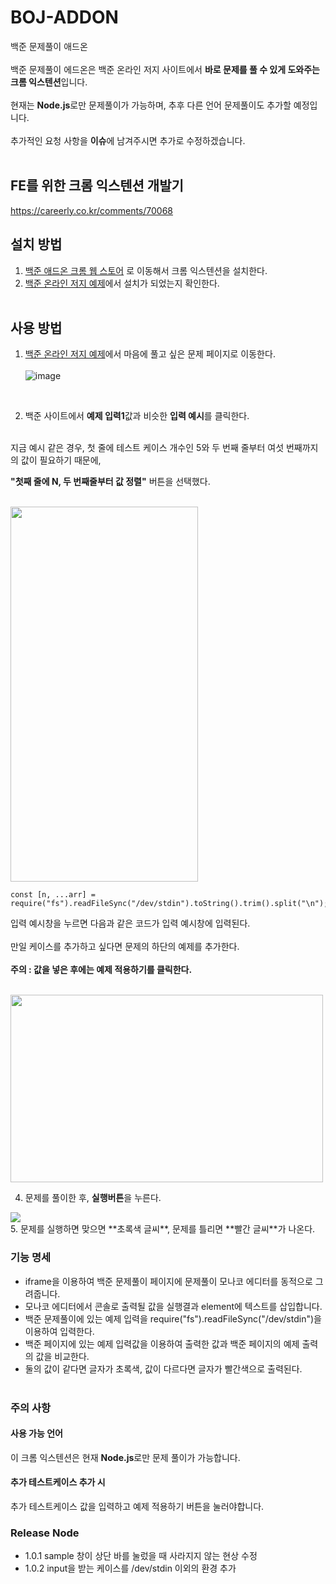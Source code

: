 # BOJ-ADDON
백준 문제풀이 애드온</br></br>
백준 문제풀이 에드온은 백준 온라인 저지 사이트에서 **바로 문제를 풀 수 있게 도와주는 크롬 익스텐션**입니다.</br></br>
현재는 **Node.js**로만 문제풀이가 가능하며, 추후 다른 언어 문제풀이도 추가할 예정입니다.</br></br>
추가적인 요청 사항을 **이슈**에 남겨주시면 추가로 수정하겠습니다. </br></br>

## FE를 위한 크롬 익스텐션 개발기
https://careerly.co.kr/comments/70068

## 설치 방법
1. [백준 애드온 크롬 웹 스토어](https://chrome.google.com/webstore/detail/boj-addon/okppngggdhclomfpdomgdpdndfgdljhb?hl=ko) 로 이동해서 크롬 익스텐션을 설치한다.</br>
2. [백준 온라인 저지 예제](https://www.acmicpc.net/problem/2557)에서 설치가 되었는지 확인한다.</br></br>

## 사용 방법
1. [백준 온라인 저지 예제](https://www.acmicpc.net/)에서 마음에 풀고 싶은 문제 페이지로 이동한다.</br></br>
![image](https://user-images.githubusercontent.com/18400730/197908145-63c0f559-4da0-4208-b089-9d58b12f0c6e.png)
</br>

2. 백준 사이트에서 **예제 입력1**값과 비슷한 **입력 예시**를 클릭한다.</br></br>

지금 예시 같은 경우, 첫 줄에 테스트 케이스 개수인 5와 두 번째 줄부터 여섯 번째까지의 값이 필요하기 때문에,</br>

**"첫째 줄에 N, 두 번째줄부터 값 정렬"** 버튼을 선택했다.</br></br> 


<img src="https://user-images.githubusercontent.com/18400730/197826418-f8a4e4ab-039d-43bd-8844-ea67614bff89.png"  width="300" height="600"/>


```
const [n, ...arr] = require("fs").readFileSync("/dev/stdin").toString().trim().split("\n");
```

입력 예시창을 누르면 다음과 같은 코드가 입력 예시창에 입력된다. </br></br>
만일 케이스를 추가하고 싶다면 문제의 하단의 예제를 추가한다.</br></br>
**주의 : 값을 넣은 후에는 예제 적용하기를 클릭한다.**</br></br>

<img src="https://user-images.githubusercontent.com/18400730/197828734-23dde3dd-4f7b-4df3-ad0a-7da077c05f61.png"  width="500" height="300"/>

4. 문제를 풀이한 후, **실행버튼**을 누른다.</br>

<img src="https://user-images.githubusercontent.com/18400730/197830514-1c37cb1e-c004-44c8-8077-e41436fc5984.png" />

</br>
5. 문제를 실행하면 맞으면 **초록색 글씨**, 문제를 틀리면 **빨간 글씨**가 나온다.</br>

### 기능 명세
- iframe을 이용하여 백준 문제풀이 페이지에 문제풀이 모나코 에디터를 동적으로 그려줍니다.</br>
- 모나코 에디터에서 콘솔로 출력될 값을 실행결과 element에 텍스트를 삽입합니다.</br>
- 백준 문제풀이에 있는 예제 입력을 require("fs").readFileSync("/dev/stdin")을 이용하여 입력한다.</br>
- 백준 페이지에 있는 예제 입력값을 이용하여 출력한 값과 백준 페이지의 예제 출력의 값을 비교한다.</br>
- 둘의 값이 같다면 글자가 초록색, 값이 다르다면 글자가 빨간색으로 출력된다.</br></br>

### 주의 사항

#### 사용 가능 언어
이 크롬 익스텐션은 현재 **Node.js**로만 문제 풀이가 가능합니다.

#### 추가 테스트케이스 추가 시
추가 테스트케이스 값을 입력하고 예제 적용하기 버튼을 눌러야합니다.

### Release Node
- 1.0.1
sample 창이 상단 바를 눌렀을 때 사라지지 않는 현상 수정
- 1.0.2
input을 받는 케이스를 /dev/stdin 이외의 환경 추가


